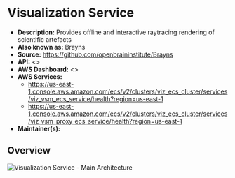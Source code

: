 # Visualization Service

- **Description:** Provides offline and interactive raytracing rendering of scientific artefacts
- **Also known as:** Brayns
- **Source:** <https://github.com/openbraininstitute/Brayns>
- **API:** <>
- **AWS Dashboard:** <>
- **AWS Services:**
    - <https://us-east-1.console.aws.amazon.com/ecs/v2/clusters/viz_ecs_cluster/services/viz_vsm_ecs_service/health?region=us-east-1>
    - <https://us-east-1.console.aws.amazon.com/ecs/v2/clusters/viz_ecs_cluster/services/viz_vsm_proxy_ecs_service/health?region=us-east-1>
- **Maintainer(s):**

## Overview

![Visualization Service - Main Architecture](resources/1_main.drawio.svg)

